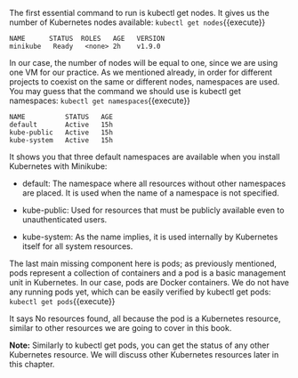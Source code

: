 The first essential command to run is kubectl get nodes. It gives us the number of Kubernetes nodes available:
`kubectl get nodes`{{execute}}

```
NAME      STATUS  ROLES   AGE   VERSION
minikube   Ready   <none> 2h    v1.9.0
```

In our case, the number of nodes will be equal to one, since we are using one VM for our practice. As we mentioned already, in order for different projects to coexist on the same or different nodes, namespaces are used. You may guess that the command we should use is kubectl get namespaces:
`kubectl get namespaces`{{execute}}

```
NAME          STATUS   AGE
default       Active   15h
kube-public   Active   15h
kube-system   Active   15h
```

It shows you that three default namespaces are available when you install Kubernetes with Minikube:

- default: The namespace where all resources without other namespaces are placed. It is used when the name of a namespace is not specified.

- kube-public: Used for resources that must be publicly available even to unauthenticated users.

- kube-system: As the name implies, it is used internally by Kubernetes itself for all system resources.

The last main missing component here is pods; as previously mentioned, pods represent a collection of containers and a pod is a basic management unit in Kubernetes. In our case, pods are Docker containers. We do not have any running pods yet, which can be easily verified by kubectl get pods:
`kubectl get pods`{{execute}}

It says No resources found, all because the pod is a Kubernetes resource, similar to other resources we are going to cover in this book.

**Note:**
Similarly to kubectl get pods, you can get the status of any other Kubernetes resource. We will discuss other Kubernetes resources later in this chapter.  
